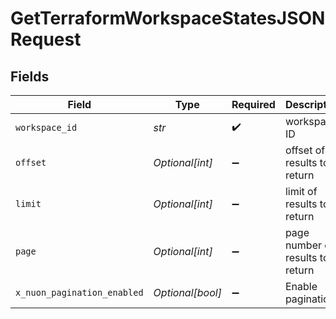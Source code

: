 # GetTerraformWorkspaceStatesJSONRequest


## Fields

| Field                            | Type                             | Required                         | Description                      |
| -------------------------------- | -------------------------------- | -------------------------------- | -------------------------------- |
| `workspace_id`                   | *str*                            | :heavy_check_mark:               | workspace ID                     |
| `offset`                         | *Optional[int]*                  | :heavy_minus_sign:               | offset of results to return      |
| `limit`                          | *Optional[int]*                  | :heavy_minus_sign:               | limit of results to return       |
| `page`                           | *Optional[int]*                  | :heavy_minus_sign:               | page number of results to return |
| `x_nuon_pagination_enabled`      | *Optional[bool]*                 | :heavy_minus_sign:               | Enable pagination                |